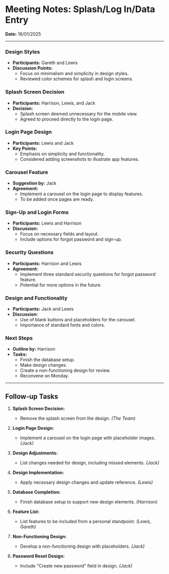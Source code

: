 # Meeting Notes: Splash/Log In/Data Entry

**Date:** 16/01/2025

---

### Design Styles

- **Participants:** Gareth and Lewis
- **Discussion Points:**
  - Focus on minimalism and simplicity in design styles.
  - Reviewed color schemes for splash and login screens.

### Splash Screen Decision

- **Participants:** Harrison, Lewis, and Jack
- **Decision:**
  - Splash screen deemed unnecessary for the mobile view.
  - Agreed to proceed directly to the login page.

### Login Page Design

- **Participants:** Lewis and Jack
- **Key Points:**
  - Emphasis on simplicity and functionality.
  - Considered adding screenshots to illustrate app features.

### Carousel Feature

- **Suggestion by:** Jack
- **Agreement:**
  - Implement a carousel on the login page to display features.
  - To be added once pages are ready.

### Sign-Up and Login Forms

- **Participants:** Lewis and Harrison
- **Discussion:**
  - Focus on necessary fields and layout.
  - Include options for forgot password and sign-up.

### Security Questions

- **Participants:** Harrison and Lewis
- **Agreement:**
  - Implement three standard security questions for forgot password feature.
  - Potential for more options in the future.

### Design and Functionality

- **Participants:** Jack and Lewis
- **Discussion:**
  - Use of blank buttons and placeholders for the carousel.
  - Importance of standard fonts and colors.

### Next Steps

- **Outline by:** Harrison
- **Tasks:**
  - Finish the database setup.
  - Make design changes.
  - Create a non-functioning design for review.
  - Reconvene on Monday.

---

## Follow-up Tasks

1. **Splash Screen Decision:**
   - Remove the splash screen from the design. *(The Team)*

2. **Login Page Design:**
   - Implement a carousel on the login page with placeholder images. *(Jack)*

3. **Design Adjustments:**
   - List changes needed for design, including missed elements. *(Jack)*

4. **Design Implementation:**
   - Apply necessary design changes and update reference. *(Lewis)*

5. **Database Completion:**
   - Finish database setup to support new design elements. *(Harrison)*

6. **Feature List:**
   - List features to be included from a personal standpoint. *(Lewis, Gareth)*

7. **Non-Functioning Design:**
   - Develop a non-functioning design with placeholders. *(Jack)*

8. **Password Reset Design:**
   - Include "Create new password" field in design. *(Jack)*
